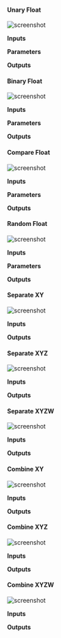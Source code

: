 #### Unary Float

![screenshot](img/unary-float.png#right)

**Inputs**

**Parameters**

**Outputs**

#### Binary Float

![screenshot](img/binary-float.png#right)

**Inputs**

**Parameters**

**Outputs**

#### Compare Float

![screenshot](img/compare-float.png#right)

**Inputs**

**Parameters**

**Outputs**

#### Random Float

![screenshot](img/random-float.png#right)

**Inputs**

**Parameters**

**Outputs**

#### Separate XY

![screenshot](img/separate-xy.png#right)

**Inputs**

**Outputs**

#### Separate XYZ

![screenshot](img/separate-xyz.png#right)

**Inputs**

**Outputs**

#### Separate XYZW

![screenshot](img/separate-xyzw.png#right)

**Inputs**

**Outputs**

#### Combine XY

![screenshot](img/combine-xy.png#right)

**Inputs**

**Outputs**

#### Combine XYZ

![screenshot](img/combine-xyz.png#right)

**Inputs**

**Outputs**

#### Combine XYZW

![screenshot](img/combine-xyzw.png#right)

**Inputs**

**Outputs**
